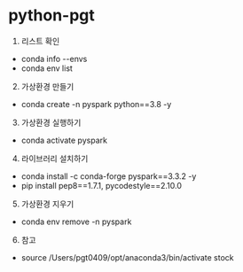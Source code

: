 # python-pgt

1. 리스트 확인
- conda info --envs
- conda env list

2. 가상환경 만들기
- conda create -n pyspark python==3.8 -y

3. 가상환경 실행하기
- conda activate pyspark

4. 라이브러리 설치하기
- conda install -c conda-forge pyspark==3.3.2 -y
- pip install pep8==1.7.1, pycodestyle==2.10.0

5. 가상환경 지우기
- conda env remove -n pyspark

6. 참고
- source /Users/pgt0409/opt/anaconda3/bin/activate stock
